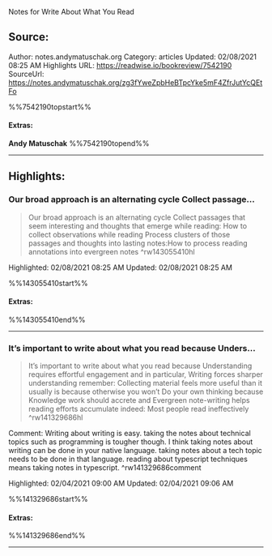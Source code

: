 Notes for Write About What You Read

## Source:
Author: notes.andymatuschak.org
Category: articles
Updated: 02/08/2021 08:25 AM
Highlights URL: https://readwise.io/bookreview/7542190
SourceUrl: https://notes.andymatuschak.org/zg3fYweZpbHeBTpcYke5mF4ZfrJutYcQEtFo

%%7542190topstart%%
#### Extras:
**Andy Matuschak**
%%7542190topend%%
 
-----
 ## Highlights:

### Our broad approach is an alternating cycle Collect passage...
>Our broad approach is an alternating cycle
>Collect passages that seem interesting and thoughts that emerge while reading: How to collect observations while reading
Process clusters of those passages and thoughts into lasting notes:How to process reading annotations into evergreen notes ^rw143055410hl


Highlighted: 02/08/2021 08:25 AM
Updated: 02/08/2021 08:25 AM

%%143055410start%%
#### Extras:

%%143055410end%%



------

### It’s important to write about what you read because Unders...
>It’s important to write about what you read
>because Understanding requires effortful engagement
and in particular, Writing forces sharper understanding
remember: Collecting material feels more useful than it usually is
because otherwise you won’t Do your own thinking
because Knowledge work should accrete and Evergreen note-writing helps reading efforts accumulate
indeed: Most people read ineffectively ^rw141329686hl

Comment: Writing about writing is easy. taking the notes about technical topics such as programming is tougher though. I think taking notes about writing can be done in your native language. taking notes about a tech topic needs to be done in that language. reading about typescript techniques means taking notes in typescript. ^rw141329686comment

Highlighted: 02/04/2021 09:00 AM
Updated: 02/04/2021 09:06 AM

%%141329686start%%
#### Extras:

%%141329686end%%

------

